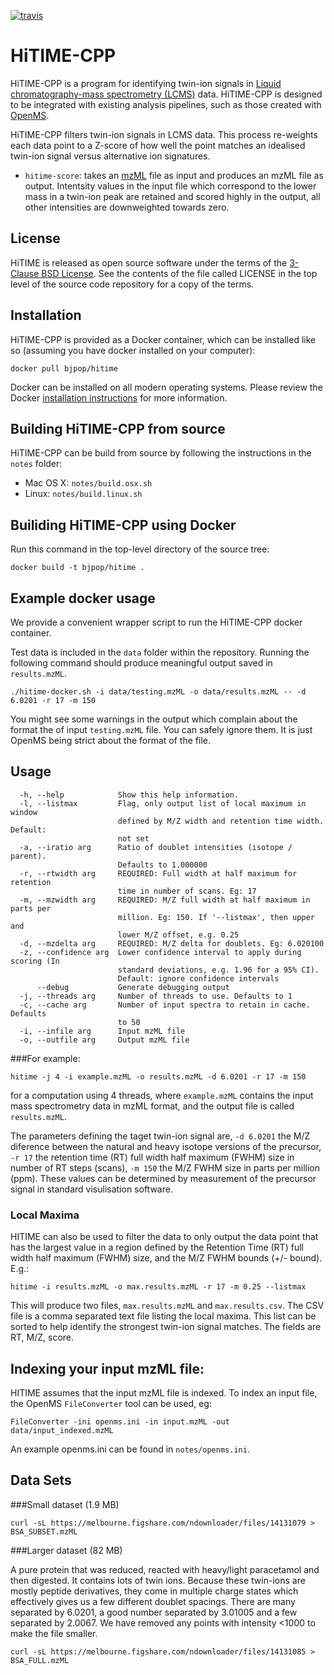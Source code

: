 [![travis](https://travis-ci.org/bjpop/HiTIME-CPP.svg?branch=master)](https://travis-ci.org/bjpop/HiTIME-CPP)

# HiTIME-CPP

HiTIME-CPP is a program for identifying twin-ion signals in
[Liquid chromatography-mass spectrometry (LCMS)](https://en.wikipedia.org/wiki/Liquid_chromatography%E2%80%93mass_spectrometry) data. 
HiTIME-CPP is designed to be integrated with existing analysis pipelines, such as those 
created with [OpenMS](https://www.openms.de/). 

HiTIME-CPP filters twin-ion signals in LCMS data. This process re-weights each data point to a Z-score of how well the point matches an idealised twin-ion signal versus alternative ion signatures.

  * `hitime-score`: takes an [mzML](https://en.wikipedia.org/wiki/Mass_spectrometry_data_format#mzML) file as input and produces an mzML file as output. Intentsity values in the input file which correspond to the lower mass in a twin-ion peak are retained and scored highly in the output, all other intensities are downweighted towards zero.

## License

HiTIME is released as open source software under the terms of the [3-Clause BSD License](https://opensource.org/licenses/BSD-3-Clause).
See the contents of the file called LICENSE in the top level of the source
code repository for a copy of the terms.

## Installation

HiTIME-CPP is provided as a Docker container, which can be installed like so (assuming you have docker installed on your computer):

```
docker pull bjpop/hitime
```

Docker can be installed on all modern operating systems. Please review the Docker [installation instructions](https://docs.docker.com/engine/installation/) for more information.

## Building HiTIME-CPP from source 

HiTIME-CPP can be build from source by following the instructions in the `notes` folder:

 * Mac OS X: `notes/build.osx.sh`
 * Linux: `notes/build.linux.sh`

## Builiding HiTIME-CPP using Docker

Run this command in the top-level directory of the source tree:

```
docker build -t bjpop/hitime .
```

## Example docker usage 

We provide a convenient wrapper script to run the HiTIME-CPP docker container.

Test data is included in the `data` folder within the repository. Running the following command
should produce meaningful output saved in `results.mzML`. 

```
./hitime-docker.sh -i data/testing.mzML -o data/results.mzML -- -d 6.0201 -r 17 -m 150
```

You might see some warnings in the output which complain about the format the of input `testing.mzML` file. You can
safely ignore them. It is just OpenMS being strict about the format of the file. 

## Usage

```
  -h, --help            Show this help information.
  -l, --listmax         Flag, only output list of local maximum in window
                        defined by M/Z width and retention time width. Default:
                        not set
  -a, --iratio arg      Ratio of doublet intensities (isotope / parent).
                        Defaults to 1.000000
  -r, --rtwidth arg     REQUIRED: Full width at half maximum for retention
                        time in number of scans. Eg: 17
  -m, --mzwidth arg     REQUIRED: M/Z full width at half maximum in parts per
                        million. Eg: 150. If '--listmax', then upper and
                        lower M/Z offset, e.g. 0.25
  -d, --mzdelta arg     REQUIRED: M/Z delta for doublets. Eg: 6.020100
  -z, --confidence arg  Lower confidence interval to apply during scoring (In
                        standard deviations, e.g. 1.96 for a 95% CI).
                        Default: ignore confidence intervals
      --debug           Generate debugging output
  -j, --threads arg     Number of threads to use. Defaults to 1
  -c, --cache arg       Number of input spectra to retain in cache. Defaults
                        to 50
  -i, --infile arg      Input mzML file
  -o, --outfile arg     Output mzML file
```

###For example:

```
hitime -j 4 -i example.mzML -o results.mzML -d 6.0201 -r 17 -m 150
```

for a computation using 4 threads, where `example.mzML` contains the input mass spectrometry data in mzML format, and the output file is called `results.mzML`.

The parameters defining the taget twin-ion signal are, `-d 6.0201` the M/Z diference between the natural and heavy isotope versions of the precursor, `-r 17` the retention time (RT) full width half maximum (FWHM) size in number of RT steps (scans), `-m 150` the M/Z FWHM size in parts per million (ppm).  These values can be determined by measurement of the precursor signal in standard visulisation software.

### Local Maxima
HITIME can also be used to filter the data to only output the data point that has the largest value in a region defined by the Retention Time (RT) full width half maximum (FWHM) size, and the M/Z FWHM bounds (+/- bound).  E.g.:

```
hitime -i results.mzML -o max.results.mzML -r 17 -m 0.25 --listmax
```
This will produce two files, `max.results.mzML` and `max.results.csv`.  The CSV file is a comma separated text file listing the local maxima.  This list can be sorted to help identify the strongest twin-ion signal matches.  The fields are RT, M/Z, score.

## Indexing your input mzML file:

HITIME assumes that the input mzML file is indexed.  To index an input file, the OpenMS `FileConverter` tool can be used, eg:

```
FileConverter -ini openms.ini -in input.mzML -out data/input_indexed.mzML
```

An example openms.ini can be found in `notes/openms.ini`.

## Data Sets

###Small dataset (1.9 MB)
```
curl -sL https://melbourne.figshare.com/ndownloader/files/14131079 > BSA_SUBSET.mzML
```

###Larger dataset (82 MB)

A pure protein that was reduced, reacted with heavy/light paracetamol and then digested. It contains lots of twin ions. Because these twin-ions are mostly peptide derivatives, they come in multiple charge states which effectively gives us a few different doublet spacings. There are many separated by 6.0201, a good number separated by 3.01005 and a few separated by 2.0067. We have removed any points with intensity <1000 to make the file smaller.

```
curl -sL https://melbourne.figshare.com/ndownloader/files/14131085 > BSA_FULL.mzML
```
